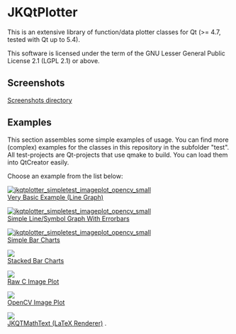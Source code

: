 # JKQtPlotter
This is an extensive library of function/data plotter classes for Qt (>= 4.7, tested with Qt up to 5.4).

This software is licensed under the term of the GNU Lesser General Public License 2.1 
(LGPL 2.1) or above. 

## Screenshots
[Screenshots directory](https://github.com/jkriege2/JKQtPlotter/tree/master/screenshots)


## Examples
This section assembles some simple examples of usage. 
You can find more (complex) examples for the classes in this repository in the subfolder "test". 
All test-projects are Qt-projects that use qmake to build. You can load them into QtCreator easily.

Choose an example from the list below:


[![jkqtplotter_simpletest_imageplot_opencv_small](https://raw.githubusercontent.com/jkriege2/JKQtPlotter/master/screenshots/jkqtplotter_simpletest1_small.png)<br/>Very Basic Example (Line Graph)](https://github.com/jkriege2/JKQtPlotter/tree/master/test/jkqtplotter_simpletest)

[![jkqtplotter_simpletest_imageplot_opencv_small](https://raw.githubusercontent.com/jkriege2/JKQtPlotter/master/screenshots/jkqtplotter_simpletest_symbols_and_errors_small.png)<br/>Simple Line/Symbol Graph With Errorbars](https://github.com/jkriege2/JKQtPlotter/tree/master/test/jkqtplotter_simpletest_symbols_and_errors)

[![jkqtplotter_simpletest_imageplot_opencv_small](https://raw.githubusercontent.com/jkriege2/JKQtPlotter/master/screenshots/jkqtplotter_simpletest_barchart_small.png)<br/>Simple Bar Charts](https://github.com/jkriege2/JKQtPlotter/tree/master/test/jkqtplotter_simpletest_barchart)

[![](https://raw.githubusercontent.com/jkriege2/JKQtPlotter/master/screenshots/JKQTPbarVerticalGraphStacked_small.png)<br/>Stacked Bar Charts](https://github.com/jkriege2/JKQtPlotter/tree/master/test/jkqtplotter_simpletest_stackedbars)

[![](https://raw.githubusercontent.com/jkriege2/JKQtPlotter/master/screenshots/jkqtplotter_simpletest_imageplot_small.png)<br/>Raw C Image Plot](https://github.com/jkriege2/JKQtPlotter/tree/master/test/jkqtplotter_simpletest_imageplot)
 
[![](https://raw.githubusercontent.com/jkriege2/JKQtPlotter/master/screenshots/jkqtplotter_simpletest_imageplot_opencv_small.png)<br/>OpenCV Image Plot](https://github.com/jkriege2/JKQtPlotter/tree/master/test/jkqtplotter_simpletest_imageplot_opencv)

[![](https://raw.githubusercontent.com/jkriege2/JKQtPlotter/master/screenshots/jkqtmathtext_simpletest_small.png)<br/>JKQTMathText (LaTeX Renderer)](https://github.com/jkriege2/JKQtPlotter/tree/master/test/jkqtmathtext_simpletest)
.
